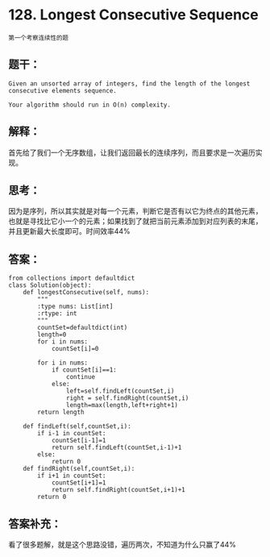 # 128. Longest Consecutive Sequence
    第一个考察连续性的题
## 题干：
```
Given an unsorted array of integers, find the length of the longest consecutive elements sequence.

Your algorithm should run in O(n) complexity.

```
## 解释：
首先给了我们一个无序数组，让我们返回最长的连续序列，而且要求是一次遍历实现。

## 思考：
因为是序列，所以其实就是对每一个元素，判断它是否有以它为终点的其他元素，也就是寻找比它小一个的元素；如果找到了就把当前元素添加到对应列表的末尾，并且更新最大长度即可。时间效率44%
## 答案：
```
from collections import defaultdict
class Solution(object):
    def longestConsecutive(self, nums):
        """
        :type nums: List[int]
        :rtype: int
        """
        countSet=defaultdict(int)
        length=0
        for i in nums:
            countSet[i]=0
        
        for i in nums:
            if countSet[i]==1:
                continue
            else:
                left=self.findLeft(countSet,i)
                right = self.findRight(countSet,i)
                length=max(length,left+right+1)
        return length
    
    def findLeft(self,countSet,i):
        if i-1 in countSet:
            countSet[i-1]=1
            return self.findLeft(countSet,i-1)+1
        else:
            return 0
    def findRight(self,countSet,i):
        if i+1 in countSet:
            countSet[i+1]=1
            return self.findRight(countSet,i+1)+1
        return 0
```
## 答案补充：
看了很多题解，就是这个思路没错，遍历两次，不知道为什么只赢了44%
